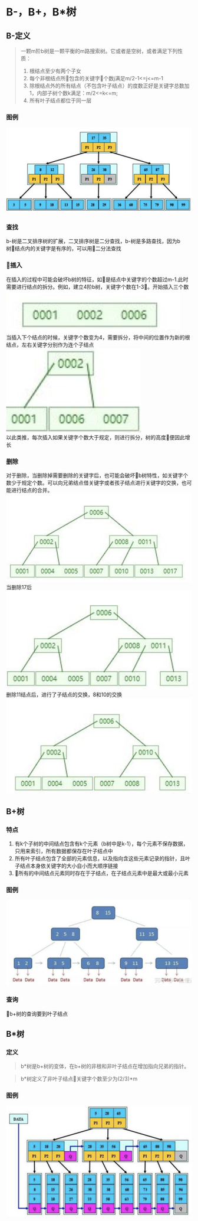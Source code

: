 # B-，B+，B*树
##  B-定义
> 一颗m阶b树是一颗平衡的m路搜索树。它或者是空树，或者满足下列性质：
>1. 根结点至少有两个子女
>2. 每个非根结点所包含的关键字个数j满足m/2-1<=j<=m-1
>3. 除根结点外的所有结点（不包含叶子结点）的度数正好是关键字总数加1，内部子树个数k满足：m/2<=k<=m;
>4. 所有叶子结点都位于同一层
### 图例
![m=3的b树](../images/btree.png)
### 查找
b-树是二叉排序树的扩展，二叉排序树是二分查找，b-树是多路查找，因为b树结点内的关键字是有序的，可以用二分法查找
### 插入
在插入的过程中可能会破坏b树的特征，如是结点中关键字的个数超过m-1.此时需要进行结点的拆分。例如，建立4阶b树，关键字个数在1-3。开始插入三个数
![开始插入](../images/btreeins1.png)  
当插入下个结点的时候，关键字个数变为4，需要拆分，将中间的位置作为新的根结点，左右关键字分别作为连个子结点
![插入第四个结点](../images/btreeins2.png)  
以此类推，每次插入如果关键字个数大于规定，则进行拆分，树的高度便因此增长
### 删除
对于删除，当删除掉需要删除的关键字后，也可能会破坏b树特性，如关键字个数少于规定个数。可以向兄弟结点借关键字或者孩子结点进行关键字的交换，也可能进行结点的合并。
![待删除](../images/btreedelete1.png)  
当删除17后
![删除17](../images/btreedelete2.png)  
删除11结点后，进行了子结点的交换，8和10的交换
![删除11](../images/btreedelete3.png)
## B+树
### 特点
1. 有k个子树的中间结点包含有k个元素（b树中是k-1），每个元素不保存数据，只用来索引，所有数据都保存在叶子结点中
2. 所有叶子结点包含了全部的元素信息，以及指向含这些元素记录的指针，且叶子结点本身依关键字的大小自小而大顺序链接
3. 所有的中间结点元素同时存在于子结点，在子结点元素中是最大或最小元素
### 图例
![b+树](../images/b+tree.png)
### 查询
b+树的查询要到叶子结点
##  B*树
### 定义
>b*树是b+树的变体，在b+树的非根和非叶子结点在增加指向兄弟的指针。  

>b*树定义了非叶子结点关键字个数至少为(2/3)*m
### 图例
![b*tree](../images/b*tree.png)





